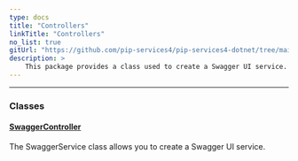 ```yaml
---
type: docs
title: "Controllers"
linkTitle: "Controllers"
no_list: true
gitUrl: "https://github.com/pip-services4/pip-services4-dotnet/tree/main/pip-services4-swagger-dotnet"
description: >
    This package provides a class used to create a Swagger UI service.
---
```

---

<div class="module-body"> 


### Classes

#### [SwaggerController](swagger_controller)
The SwaggerService class allows you to create a Swagger UI service.


</div>

